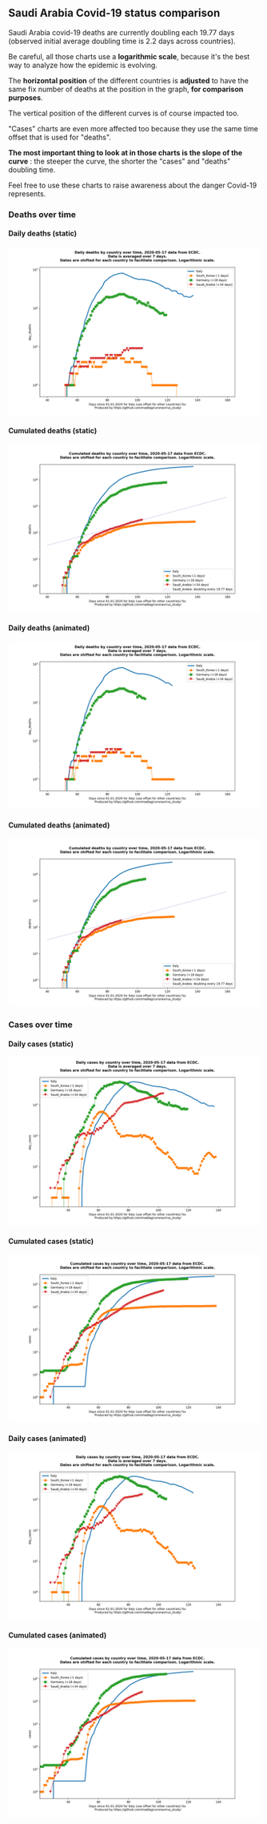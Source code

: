 ## Saudi Arabia Covid-19 status comparison 

Saudi Arabia covid-19 deaths are currently doubling each 19.77 days (observed initial average doubling time is 2.2 days across countries).



Be careful, all those charts use a **logarithmic scale**, because it's the best way to analyze how the epidemic is evolving.
 
The **horizontal position** of the different countries is **adjusted** to have the same fix number of deaths at the position in the graph, **for comparison purposes**.

The vertical position of the different curves is of course impacted too.

"Cases" charts are even more affected too because they use the same time offset that is used for "deaths".

**The most important thing to look at in those charts is the slope of the curve** : the steeper the curve, the shorter the "cases" and "deaths" doubling time.

Feel free to use these charts to raise awareness about the danger Covid-19 represents. 


 
### Deaths over time
 
#### Daily deaths (static)
![Saudi Arabia covid-19 daily deaths static chart](https://raw.githubusercontent.com/madlag/coronavirus_study/master/notebooks/graphs/2020-05-17/countries/Saudi_Arabia/2020-05-17_Saudi_Arabia_day_deaths.png "Saudi Arabia covid-19 day_deaths static chart")   
 
#### Cumulated deaths (static)
![Saudi Arabia covid-19 cumulated deaths static chart](https://raw.githubusercontent.com/madlag/coronavirus_study/master/notebooks/graphs/2020-05-17/countries/Saudi_Arabia/2020-05-17_Saudi_Arabia_deaths.png "Saudi Arabia covid-19 deaths static chart")   
 
#### Daily deaths (animated)
![Saudi Arabia covid-19 daily deaths animated chart](https://raw.githubusercontent.com/madlag/coronavirus_study/master/notebooks/graphs/2020-05-17/countries/Saudi_Arabia/2020-05-17_Saudi_Arabia_day_deaths.gif "Saudi Arabia covid-19 day_deaths animated chart")   
 
#### Cumulated deaths (animated)
![Saudi Arabia covid-19 cumulated deaths animated chart](https://raw.githubusercontent.com/madlag/coronavirus_study/master/notebooks/graphs/2020-05-17/countries/Saudi_Arabia/2020-05-17_Saudi_Arabia_deaths.gif "Saudi Arabia covid-19 deaths animated chart")   

 
### Cases over time
 
#### Daily cases (static)
![Saudi Arabia covid-19 daily cases static chart](https://raw.githubusercontent.com/madlag/coronavirus_study/master/notebooks/graphs/2020-05-17/countries/Saudi_Arabia/2020-05-17_Saudi_Arabia_day_cases.png "Saudi Arabia covid-19 day_cases static chart")   
 
#### Cumulated cases (static)
![Saudi Arabia covid-19 cumulated cases static chart](https://raw.githubusercontent.com/madlag/coronavirus_study/master/notebooks/graphs/2020-05-17/countries/Saudi_Arabia/2020-05-17_Saudi_Arabia_cases.png "Saudi Arabia covid-19 cases static chart")   
 
#### Daily cases (animated)
![Saudi Arabia covid-19 daily cases animated chart](https://raw.githubusercontent.com/madlag/coronavirus_study/master/notebooks/graphs/2020-05-17/countries/Saudi_Arabia/2020-05-17_Saudi_Arabia_day_cases.gif "Saudi Arabia covid-19 day_cases animated chart")   
 
#### Cumulated cases (animated)
![Saudi Arabia covid-19 cumulated cases animated chart](https://raw.githubusercontent.com/madlag/coronavirus_study/master/notebooks/graphs/2020-05-17/countries/Saudi_Arabia/2020-05-17_Saudi_Arabia_cases.gif "Saudi Arabia covid-19 cases animated chart")   

